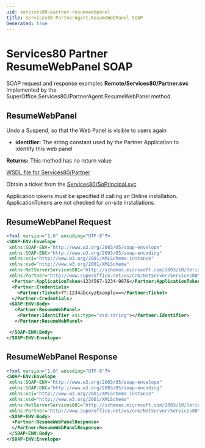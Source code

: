 ```yaml
---
uid: services80-partner-resumewebpanel
title: Services80.PartnerAgent.ResumeWebPanel SOAP
Generated: true
---
```


# Services80 Partner ResumeWebPanel SOAP

SOAP request and response examples **Remote/Services80/Partner.svc**
Implemented by the <see cref="M:SuperOffice.Services80.IPartnerAgent.ResumeWebPanel">SuperOffice.Services80.IPartnerAgent.ResumeWebPanel</see> method.

## ResumeWebPanel

Undo a Suspend, so that the Web Panel is visible to users again

* **identifier:** The string constant used by the Partner Application to identify this web panel

**Returns:** This method has no return value


[WSDL file for Services80/Partner](../Services80-Partner.md)

Obtain a ticket from the [Services80/SoPrincipal.svc](../SoPrincipal/index.md)

Application tokens must be specified if calling an Online installation. ApplicationTokens are not checked for on-site installations.

## ResumeWebPanel Request

```xml
<?xml version="1.0" encoding="UTF-8"?>
<SOAP-ENV:Envelope
 xmlns:SOAP-ENV="http://www.w3.org/2003/05/soap-envelope"
 xmlns:SOAP-ENC="http://www.w3.org/2003/05/soap-encoding"
 xmlns:xsi="http://www.w3.org/2001/XMLSchema-instance"
 xmlns:xsd="http://www.w3.org/2001/XMLSchema"
 xmlns:NetServerServices801="http://schemas.microsoft.com/2003/10/Serialization/"
 xmlns:Partner="http://www.superoffice.net/ws/crm/NetServer/Services80">
  <Partner:ApplicationToken>1234567-1234-9876</Partner:ApplicationToken>
  <Partner:Credentials>
    <Partner:Ticket>7T:1234abcxyzExample==</Partner:Ticket>
  </Partner:Credentials>
 <SOAP-ENV:Body>
   <Partner:ResumeWebPanel>
    <Partner:Identifier xsi:type="xsd:string"></Partner:Identifier>
   </Partner:ResumeWebPanel>

 </SOAP-ENV:Body>
</SOAP-ENV:Envelope>

```


## ResumeWebPanel Response

```xml
<?xml version="1.0" encoding="UTF-8"?>
<SOAP-ENV:Envelope
 xmlns:SOAP-ENV="http://www.w3.org/2003/05/soap-envelope"
 xmlns:SOAP-ENC="http://www.w3.org/2003/05/soap-encoding"
 xmlns:xsi="http://www.w3.org/2001/XMLSchema-instance"
 xmlns:xsd="http://www.w3.org/2001/XMLSchema"
 xmlns:NetServerServices801="http://schemas.microsoft.com/2003/10/Serialization/"
 xmlns:Partner="http://www.superoffice.net/ws/crm/NetServer/Services80">
 <SOAP-ENV:Body>
  <Partner:ResumeWebPanelResponse>
  </Partner:ResumeWebPanelResponse>
 </SOAP-ENV:Body>
</SOAP-ENV:Envelope>

```

